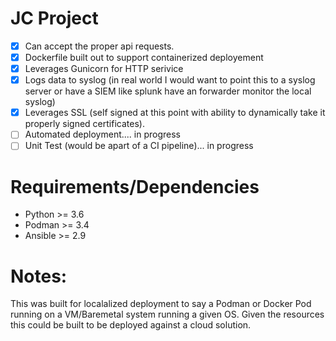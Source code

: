 # JC Project

- [x] Can accept the proper api requests.
- [x] Dockerfile built out to support containerized deployement
- [x] Leverages Gunicorn for HTTP serivice
- [x] Logs data to syslog (in real world I would want to point this to a syslog server or have a SIEM like splunk have an forwarder monitor the local syslog)
- [x] Leverages SSL (self signed at this point with ability to dynamically take it properly signed certificates).
- [ ] Automated deployment.... in progress
- [ ] Unit Test (would be apart of a CI pipeline)... in progress

# Requirements/Dependencies
- Python >= 3.6
- Podman >= 3.4
- Ansible >= 2.9

# Notes:

This was built for localalized deployment to say a Podman or Docker Pod running on a VM/Baremetal system running a given OS. Given the resources this could be built to be deployed against a cloud solution.